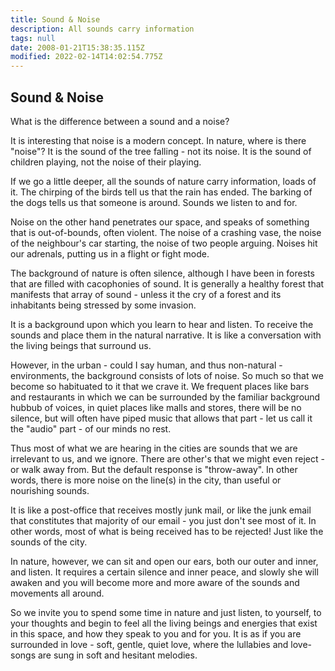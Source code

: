 ```yaml
---
title: Sound & Noise
description: All sounds carry information
tags: null
date: 2008-01-21T15:38:35.115Z
modified: 2022-02-14T14:02:54.775Z
---
```


## Sound & Noise

What is the difference between a sound and a noise?

It is interesting that noise is a modern concept. In nature, where is there "noise"? It is the sound of the tree falling - not its noise. It is the sound of children playing, not the noise of their playing.

If we go a little deeper, all the sounds of nature carry information, loads of it. The chirping of the birds tell us that the rain has ended. The barking of the dogs tells us that someone is around. Sounds we listen to and for.

Noise on the other hand penetrates our space, and speaks of something that is out-of-bounds, often violent. The noise of a crashing vase, the noise of the neighbour's car starting, the noise of two people arguing. Noises hit our adrenals, putting us in a flight or fight mode.

The background of nature is often silence, although I have been in forests that are filled with cacophonies of sound. It is generally a healthy forest that manifests that array of sound - unless it the cry of a forest and its inhabitants being stressed by some invasion.

It is a background upon which you learn to hear and listen. To receive the sounds and place them in the natural narrative. It is like a conversation with the living beings that surround us.

However, in the urban - could I say human, and thus non-natural - environments, the background consists of lots of noise. So much so that we become so habituated to it that we crave it. We frequent places like bars and restaurants in which we can be surrounded by the familiar background hubbub of voices, in quiet places like malls and stores, there will be no silence, but will often have piped music that allows that part - let us call it the "audio" part - of our minds no rest.

Thus most of what we are hearing in the cities are sounds that we are irrelevant to us, and we ignore. There are other's that we might even reject - or walk away from. But the default response is "throw-away". In other words, there is more noise on the line(s) in the city, than useful or nourishing sounds.

It is like a post-office that receives mostly junk mail, or like the junk email that constitutes that majority of our email - you just don't see most of it. In other words, most of what is being received has to be rejected! Just like the sounds of the city.

In nature, however, we can sit and open our ears, both our outer and inner, and listen. It requires a certain silence and inner peace, and slowly she will awaken and you will become more and more aware of the sounds and movements all around.

So we invite you to spend some time in nature and just listen, to yourself, to your thoughts and begin to feel all the living beings and energies that exist in this space, and how they speak to you and for you. It is as if you are surrounded in love - soft, gentle, quiet love, where the lullabies and love-songs are sung in soft and hesitant melodies.

